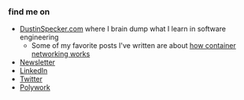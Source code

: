 ### find me on

- [DustinSpecker.com](https://dustinspecker.com/) where I brain dump what I learn in software engineering
   - Some of my favorite posts I've written are about [how container networking works](https://dustinspecker.com/series/container-networking/)
- [Newsletter](https://dustinspecker.com/newsletter/)
- [LinkedIn](https://www.linkedin.com/in/dustin-specker/)
- [Twitter](https://twitter.com/dustinspecker)
- [Polywork](https://polywork.com/dustinspecker)
